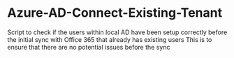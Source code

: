 # Azure-AD-Connect-Existing-Tenant
Script to check if the users within local AD have been setup correctly before the initial sync with Office 365 that already has existing users
This is to ensure that there are no potential issues before the sync
